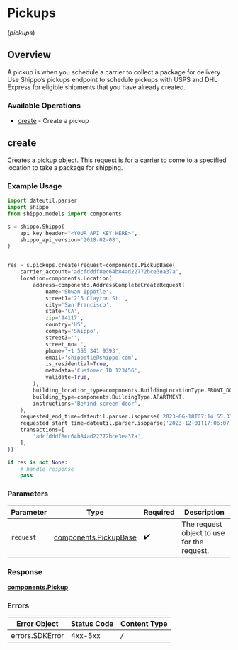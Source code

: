 # Pickups
(*pickups*)

## Overview

A pickup is when you schedule a carrier to collect a package for delivery.
Use Shippo’s pickups endpoint to schedule pickups with USPS and DHL Express for eligible shipments that you have already created.
<SchemaDefinition schemaRef="#/components/schemas/Pickup"/>

### Available Operations

* [create](#create) - Create a pickup

## create

Creates a pickup object. This request is for a carrier to come to a specified location to take a package for shipping.

### Example Usage

```python
import dateutil.parser
import shippo
from shippo.models import components

s = shippo.Shippo(
    api_key_header="<YOUR_API_KEY_HERE>",
    shippo_api_version='2018-02-08',
)


res = s.pickups.create(request=components.PickupBase(
    carrier_account='adcfdddf8ec64b84ad22772bce3ea37a',
    location=components.Location(
        address=components.AddressCompleteCreateRequest(
            name='Shwan Ippotle',
            street1='215 Clayton St.',
            city='San Francisco',
            state='CA',
            zip='94117',
            country='US',
            company='Shippo',
            street3='',
            street_no='',
            phone='+1 555 341 9393',
            email='shippotle@shippo.com',
            is_residential=True,
            metadata='Customer ID 123456',
            validate=True,
        ),
        building_location_type=components.BuildingLocationType.FRONT_DOOR,
        building_type=components.BuildingType.APARTMENT,
        instructions='Behind screen door',
    ),
    requested_end_time=dateutil.parser.isoparse('2023-06-18T07:14:55.338Z'),
    requested_start_time=dateutil.parser.isoparse('2023-12-01T17:06:07.804Z'),
    transactions=[
        'adcfdddf8ec64b84ad22772bce3ea37a',
    ],
))

if res is not None:
    # handle response
    pass

```

### Parameters

| Parameter                                                      | Type                                                           | Required                                                       | Description                                                    |
| -------------------------------------------------------------- | -------------------------------------------------------------- | -------------------------------------------------------------- | -------------------------------------------------------------- |
| `request`                                                      | [components.PickupBase](../../models/components/pickupbase.md) | :heavy_check_mark:                                             | The request object to use for the request.                     |

### Response

**[components.Pickup](../../models/components/pickup.md)**

### Errors

| Error Object    | Status Code     | Content Type    |
| --------------- | --------------- | --------------- |
| errors.SDKError | 4xx-5xx         | */*             |
